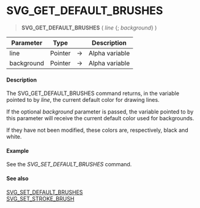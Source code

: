 # SVG_GET_DEFAULT_BRUSHES

>**SVG_GET_DEFAULT_BRUSHES** ( *line* {; *background*} )

| Parameter | Type |  | Description |
| --- | --- | --- | --- |
| line | Pointer | &#8594; | Alpha variable |
| background | Pointer | &#8594; | Alpha variable |



#### Description 

The SVG\_GET\_DEFAULT\_BRUSHES command returns, in the variable pointed to by *line*, the current default color for drawing lines.

If the optional *background* parameter is passed, the variable pointed to by this parameter will receive the current default color used for backgrounds.

If they have not been modified, these colors are, respectively, black and white.

#### Example 

See the *SVG\_SET\_DEFAULT\_BRUSHES* command.

#### See also 

[SVG\_SET\_DEFAULT\_BRUSHES](SVG%5FSET%5FDEFAULT%5FBRUSHES.md)  
[SVG\_SET\_STROKE\_BRUSH](SVG%5FSET%5FSTROKE%5FBRUSH.md)  